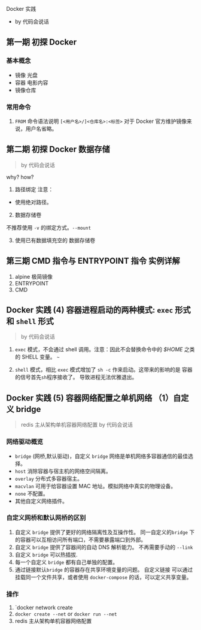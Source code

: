 Docker 实践

- by 代码会说话

## 第一期 初探 Docker

### 基本概念

- 镜像 光盘
- 容器 电影内容
- 镜像仓库

### 常用命令

1. `FROM` 命令语法说明 `[<用户名>/]<仓库名>:<标签>`
   对于 Docker 官方维护镜像来说，用户名省略。

## 第二期 初探 Docker 数据存储

> by 代码会说话

why?
how?

1. 路径绑定
   注意：

- 使用绝对路径。

2. 数据存储卷

不推荐使用 `-v` 的绑定方式。`--mount`

3. 使用已有数据填充空的 数据存储卷

## 第三期 CMD 指令与 ENTRYPOINT 指令 实例详解

1. alpine 极简镜像
2. ENTRYPOINT
3. CMD

## Docker 实践 (4) 容器进程启动的两种模式: `exec` 形式和 `shell` 形式

> by 代码会说话

1. `exec` 模式，不会通过 shell 调用。注意：因此不会替换命令中的 _\$HOME_ 之类的 SHELL 变量。 `~`

2. `shell` 模式，相比 `exec` 模式增加了 `sh -c` 作来启动。这带来的影响的是 容器的信号首先`sh`程序接收了。
   导致进程无法优雅退出。

## Docker 实践 (5) 容器网络配置之单机网络 （1）自定义 bridge

> redis 主从架构单机容器网络配置
> by 代码会说话

### 网络驱动概览

- `bridge` (网桥,默认驱动)，自定义 `bridge` 网络是单机网络多容器通信的最佳选择。
- `host` 消除容器与宿主机的网络空间隔离。
- `overlay` 分布式多容器宿主。
- `macvlan` 可用于给容器设置 MAC 地址。模拟网络中真实的物理设备。
- `none` 不配置。
- 其他自定义网络插件。

### 自定义网桥和默认网桥的区别

1. 自定义 `bridge` 提供了更好的网络隔离性及互操作性。
   同一自定义的`bridge` 下的容器可以互相访问所有端口，不需要暴露端口到外部。
2. 自定义 `bridge` 提供了容器间的自动 DNS 解析能力。
   不再需要手动的 `--link`
3. 自定义 `bridge` 可以热插拔.
4. 每一个自定义 `bridge` 都有自己单独的配置。
5. 通过链接默认`bridge` 的容器存在共享环境变量的问题。
   自定义链接 可以通过挂载同一个文件共享，或者使用 `docker-compose` 的话，可以定义共享变量。

### 操作

1. `docker network create <mynetworkname>
2. `docker create --net` or `docker run --net`
3. redis 主从架构单机容器网络配置
